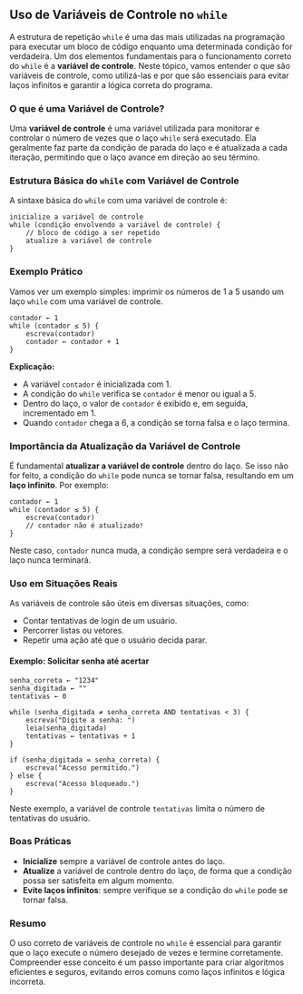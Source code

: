 
## Uso de Variáveis de Controle no `while`

A estrutura de repetição `while` é uma das mais utilizadas na programação para executar um bloco de código enquanto uma determinada condição for verdadeira. Um dos elementos fundamentais para o funcionamento correto do `while` é a **variável de controle**. Neste tópico, vamos entender o que são variáveis de controle, como utilizá-las e por que são essenciais para evitar laços infinitos e garantir a lógica correta do programa.

### O que é uma Variável de Controle?

Uma **variável de controle** é uma variável utilizada para monitorar e controlar o número de vezes que o laço `while` será executado. Ela geralmente faz parte da condição de parada do laço e é atualizada a cada iteração, permitindo que o laço avance em direção ao seu término.

### Estrutura Básica do `while` com Variável de Controle

A sintaxe básica do `while` com uma variável de controle é:

```pseudo
inicialize a variável de controle
while (condição envolvendo a variável de controle) {
    // bloco de código a ser repetido
    atualize a variável de controle
}
```

### Exemplo Prático

Vamos ver um exemplo simples: imprimir os números de 1 a 5 usando um laço `while` com uma variável de controle.

```pseudo
contador ← 1
while (contador ≤ 5) {
    escreva(contador)
    contador ← contador + 1
}
```

**Explicação:**
- A variável `contador` é inicializada com 1.
- A condição do `while` verifica se `contador` é menor ou igual a 5.
- Dentro do laço, o valor de `contador` é exibido e, em seguida, incrementado em 1.
- Quando `contador` chega a 6, a condição se torna falsa e o laço termina.

### Importância da Atualização da Variável de Controle

É fundamental **atualizar a variável de controle** dentro do laço. Se isso não for feito, a condição do `while` pode nunca se tornar falsa, resultando em um **laço infinito**. Por exemplo:

```pseudo
contador ← 1
while (contador ≤ 5) {
    escreva(contador)
    // contador não é atualizado!
}
```

Neste caso, `contador` nunca muda, a condição sempre será verdadeira e o laço nunca terminará.

### Uso em Situações Reais

As variáveis de controle são úteis em diversas situações, como:
- Contar tentativas de login de um usuário.
- Percorrer listas ou vetores.
- Repetir uma ação até que o usuário decida parar.

#### Exemplo: Solicitar senha até acertar

```pseudo
senha_correta ← "1234"
senha_digitada ← ""
tentativas ← 0

while (senha_digitada ≠ senha_correta AND tentativas < 3) {
    escreva("Digite a senha: ")
    leia(senha_digitada)
    tentativas ← tentativas + 1
}

if (senha_digitada = senha_correta) {
    escreva("Acesso permitido.")
} else {
    escreva("Acesso bloqueado.")
}
```

Neste exemplo, a variável de controle `tentativas` limita o número de tentativas do usuário.

### Boas Práticas

- **Inicialize** sempre a variável de controle antes do laço.
- **Atualize** a variável de controle dentro do laço, de forma que a condição possa ser satisfeita em algum momento.
- **Evite laços infinitos**: sempre verifique se a condição do `while` pode se tornar falsa.

### Resumo

O uso correto de variáveis de controle no `while` é essencial para garantir que o laço execute o número desejado de vezes e termine corretamente. Compreender esse conceito é um passo importante para criar algoritmos eficientes e seguros, evitando erros comuns como laços infinitos e lógica incorreta.
```
